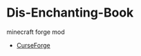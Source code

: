 # Dis-Enchanting-Book
minecraft forge mod
* [CurseForge](https://www.curseforge.com/minecraft/mc-mods/dis-enchanting-book)
